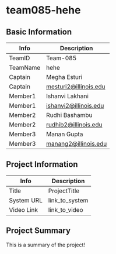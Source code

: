 # team085-hehe

## Basic Information

|   Info      |        Description     |
| ----------- | ---------------------- |
| TeamID      |        Team-085        |
| TeamName    |         hehe           |
| Captain     |       Megha Esturi     |
| Captain     |  mesturi2@illinois.edu |
| Member1     |      Ishanvi Lakhani   |
| Member1     |  ishanvi2@illinois.edu |
| Member2     |      Rudhi Bashambu    |
| Member2     |  rudhib2@illinois.edu  |
| Member3     |       Manan Gupta      |
| Member3     |  manang2@illinois.edu  |

## Project Information

|   Info      |        Description     |
| ----------- | ---------------------- |
|  Title      |       ProjectTitle     |
| System URL  |      link_to_system    |
| Video Link  |      link_to_video     |

## Project Summary

This is a summary of the project!
